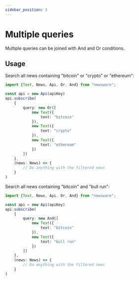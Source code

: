 ```yaml
---
sidebar_position: 3
---
```


# Multiple queries

Multiple queries can be joined with And and Or conditions.

## Usage

Search all news containing "bitcoin" or "crypto" or "ethereum":

```typescript
import {Text, News, Api, Or, And} from "newsware";

const api = new Api(apiKey)
api.subscribe(
    {
        query: new Or([
            new Text({
                text: "bitcoin"
            }),
            new Text({
                text: "crypto"
            }),
            new Text({
                text: "ethereum"
            })
        ])
    },
    (news: News) => {
        // Do anything with the filtered news
    }
)
```

Search all news containing "bitcoin" and "bull run":

```typescript
import {Text, News, Api, Or, And} from "newsware";

const api = new Api(apiKey)
api.subscribe(
    {
        query: new And([
            new Text({
                text: "bitcoin"
            }),
            new Text({
                text: "bull run"
            })
        ])
    },
    (news: News) => {
        // Do anything with the filtered news
    }
)
```

